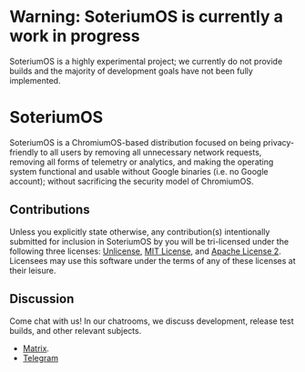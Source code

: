 # Warning: SoteriumOS is currently a work in progress
SoteriumOS is a highly experimental project; we currently do not provide builds and the majority of development goals have not been fully implemented.

# SoteriumOS

SoteriumOS is a ChromiumOS-based distribution focused on being privacy-friendly to all users by removing all unnecessary network requests, removing all forms of telemetry or analytics, and making the operating system functional and usable without Google binaries (i.e. no Google account); without sacrificing the security model of ChromiumOS. 

## Contributions
Unless you explicitly state otherwise, any contribution(s) intentionally submitted for inclusion in SoteriumOS by you will be tri-licensed under the following three licenses: [Unlicense](https://github.com/dantiodev/soteriumos/blob/main/licenses/LICENSE-UNLICENSE), [MIT License](https://github.com/dantiodev/soteriumos/blob/main/licenses/LICENSE-MIT), and [Apache License 2](https://github.com/dantiodev/soteriumos/blob/main/licenses/LICENSE-APACHE-2). Licensees may use this software under the terms of any of these licenses at their leisure.

## Discussion

Come chat with us! In our chatrooms, we discuss development, release test builds, and other relevant subjects.

* [Matrix](https://matrix.to/#/#soteriumos:spitetech.com).
* [Telegram](https://t.me/soteriumos)
